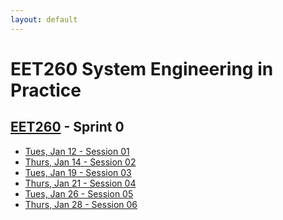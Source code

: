 ```yaml
---
layout: default
---
```


# EET260 System Engineering in Practice

## [EET260](../) - Sprint 0

- [Tues, Jan 12 - Session 01](session01.md)
- [Thurs, Jan 14 - Session 02](session02.md)
- [Tues, Jan 19 - Session 03](session03.md)
- [Thurs, Jan 21 - Session 04](session04.md)
- [Tues, Jan 26 - Session 05](session05.md)
- [Thurs, Jan 28 - Session 06](session06.md)
<!--<> - [Tues, Feb 2 - Project Pitch](pitch_requirements.md)
-->